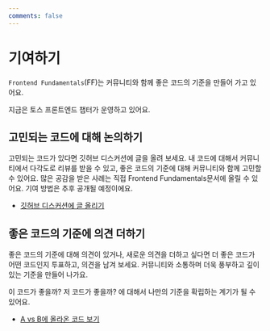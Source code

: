 ```yaml
---
comments: false
---
```


# 기여하기

`Frontend Fundamentals`(FF)는 커뮤니티와 함께 좋은 코드의 기준을 만들어 가고 있어요.

지금은 토스 프론트엔드 챕터가 운영하고 있어요.

## 고민되는 코드에 대해 논의하기

고민되는 코드가 있다면 깃허브 디스커션에 글을 올려 보세요.
내 코드에 대해서 커뮤니티에서 다각도로 리뷰를 받을 수 있고, 좋은 코드의 기준에 대해 커뮤니티와 함께 고민할 수 있어요.
많은 공감을 받은 사례는 직접 Frontend Fundamentals문서에 올릴 수 있어요. 기여 방법은 추후 공개될 예정이에요.

- [깃허브 디스커션에 글 올리기](https://github.com/toss/frontend-fundamentals/discussions)

## 좋은 코드의 기준에 의견 더하기

좋은 코드의 기준에 대해 의견이 있거나, 새로운 의견을 더하고 싶다면 더 좋은 코드가 어떤 코드인지 투표하고, 의견을 남겨 보세요.
커뮤니티와 소통하며 더욱 풍부하고 깊이 있는 기준을 만들어 나가요.

이 코드가 좋을까? 저 코드가 좋을까? 에 대해서 나만의 기준을 확립하는 계기가 될 수 있어요.

- [A vs B에 올라온 코드 보기](https://github.com/toss/frontend-fundamentals/discussions/categories/a-vs-b)
